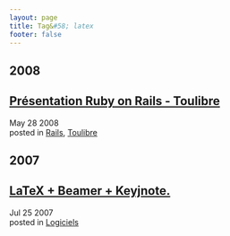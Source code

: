 ```yaml
---
layout: page
title: Tag&#58; latex
footer: false
---
```


<div id="blog-archives" class="category">
<h2>2008</h2>

<article>
<h1><a href="/2008/05/28/presentation-ruby-on-rails-toulibre/index.html">Présentation Ruby on Rails - Toulibre</a></h1>
<time datetime="2008-05-28T00:00:00-06:00" pubdate><span class='month'>May</span> <span class='day'>28</span> <span class='year'>2008</span></time>
<footer>
<span class="categories">posted in 
<a href='/categories/rails/'>Rails</a>, <a href='/categories/toulibre/'>Toulibre</a></span>
</footer>
</article>
<h2>2007</h2>

<article>
<h1><a href="/2007/07/25/latex-beamer-keyjnote/index.html">LaTeX + Beamer + Keyjnote.</a></h1>
<time datetime="2007-07-25T00:00:00-06:00" pubdate><span class='month'>Jul</span> <span class='day'>25</span> <span class='year'>2007</span></time>
<footer>
<span class="categories">posted in 
<a href='/categories/logiciels/'>Logiciels</a></span>
</footer>
</article>
</div>

